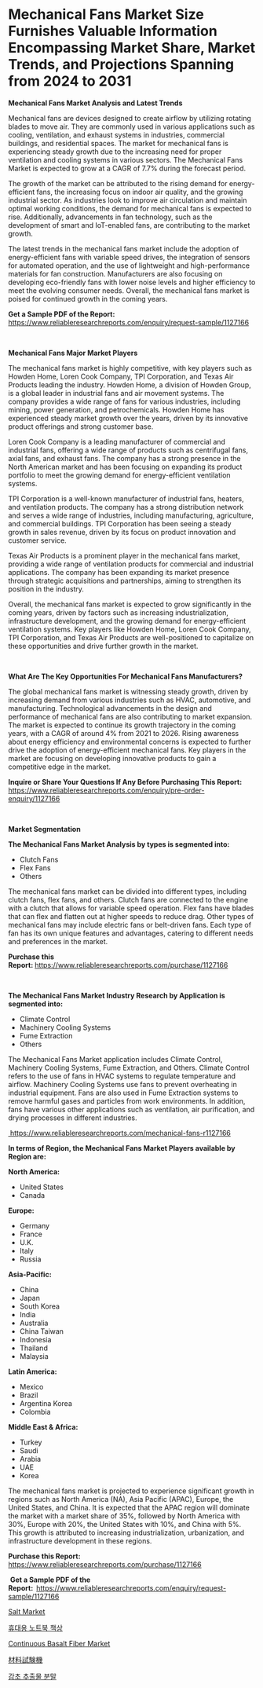 <p><h1>Mechanical Fans Market Size Furnishes Valuable Information Encompassing Market Share, Market Trends, and Projections Spanning from 2024 to 2031</h1></p><p><strong>Mechanical Fans Market Analysis and Latest Trends</strong></p>
<p><p>Mechanical fans are devices designed to create airflow by utilizing rotating blades to move air. They are commonly used in various applications such as cooling, ventilation, and exhaust systems in industries, commercial buildings, and residential spaces. The market for mechanical fans is experiencing steady growth due to the increasing need for proper ventilation and cooling systems in various sectors. The Mechanical Fans Market is expected to grow at a CAGR of 7.7% during the forecast period.</p><p>The growth of the market can be attributed to the rising demand for energy-efficient fans, the increasing focus on indoor air quality, and the growing industrial sector. As industries look to improve air circulation and maintain optimal working conditions, the demand for mechanical fans is expected to rise. Additionally, advancements in fan technology, such as the development of smart and IoT-enabled fans, are contributing to the market growth.</p><p>The latest trends in the mechanical fans market include the adoption of energy-efficient fans with variable speed drives, the integration of sensors for automated operation, and the use of lightweight and high-performance materials for fan construction. Manufacturers are also focusing on developing eco-friendly fans with lower noise levels and higher efficiency to meet the evolving consumer needs. Overall, the mechanical fans market is poised for continued growth in the coming years.</p></p>
<p><strong>Get a Sample PDF of the Report:&nbsp;</strong> <a href="https://www.reliableresearchreports.com/enquiry/request-sample/1127166">https://www.reliableresearchreports.com/enquiry/request-sample/1127166</a></p>
<p>&nbsp;</p>
<p><strong>Mechanical Fans Major Market Players</strong></p>
<p><p>The mechanical fans market is highly competitive, with key players such as Howden Home, Loren Cook Company, TPI Corporation, and Texas Air Products leading the industry. Howden Home, a division of Howden Group, is a global leader in industrial fans and air movement systems. The company provides a wide range of fans for various industries, including mining, power generation, and petrochemicals. Howden Home has experienced steady market growth over the years, driven by its innovative product offerings and strong customer base.</p><p>Loren Cook Company is a leading manufacturer of commercial and industrial fans, offering a wide range of products such as centrifugal fans, axial fans, and exhaust fans. The company has a strong presence in the North American market and has been focusing on expanding its product portfolio to meet the growing demand for energy-efficient ventilation systems.</p><p>TPI Corporation is a well-known manufacturer of industrial fans, heaters, and ventilation products. The company has a strong distribution network and serves a wide range of industries, including manufacturing, agriculture, and commercial buildings. TPI Corporation has been seeing a steady growth in sales revenue, driven by its focus on product innovation and customer service.</p><p>Texas Air Products is a prominent player in the mechanical fans market, providing a wide range of ventilation products for commercial and industrial applications. The company has been expanding its market presence through strategic acquisitions and partnerships, aiming to strengthen its position in the industry.</p><p>Overall, the mechanical fans market is expected to grow significantly in the coming years, driven by factors such as increasing industrialization, infrastructure development, and the growing demand for energy-efficient ventilation systems. Key players like Howden Home, Loren Cook Company, TPI Corporation, and Texas Air Products are well-positioned to capitalize on these opportunities and drive further growth in the market.</p></p>
<p>&nbsp;</p>
<p><strong>What Are The Key Opportunities For Mechanical Fans Manufacturers?</strong></p>
<p><p>The global mechanical fans market is witnessing steady growth, driven by increasing demand from various industries such as HVAC, automotive, and manufacturing. Technological advancements in the design and performance of mechanical fans are also contributing to market expansion. The market is expected to continue its growth trajectory in the coming years, with a CAGR of around 4% from 2021 to 2026. Rising awareness about energy efficiency and environmental concerns is expected to further drive the adoption of energy-efficient mechanical fans. Key players in the market are focusing on developing innovative products to gain a competitive edge in the market.</p></p>
<p><strong>Inquire or Share Your Questions If Any Before Purchasing This Report:</strong> <a href="https://www.reliableresearchreports.com/enquiry/pre-order-enquiry/1127166">https://www.reliableresearchreports.com/enquiry/pre-order-enquiry/1127166</a></p>
<p>&nbsp;</p>
<p><strong>Market Segmentation</strong></p>
<p><strong>The Mechanical Fans Market Analysis by types is segmented into:</strong></p>
<p><ul><li>Clutch Fans</li><li>Flex Fans</li><li>Others</li></ul></p>
<p><p>The mechanical fans market can be divided into different types, including clutch fans, flex fans, and others. Clutch fans are connected to the engine with a clutch that allows for variable speed operation. Flex fans have blades that can flex and flatten out at higher speeds to reduce drag. Other types of mechanical fans may include electric fans or belt-driven fans. Each type of fan has its own unique features and advantages, catering to different needs and preferences in the market.</p></p>
<p><strong>Purchase this Report:&nbsp;</strong><a href="https://www.reliableresearchreports.com/purchase/1127166">https://www.reliableresearchreports.com/purchase/1127166</a></p>
<p>&nbsp;</p>
<p><strong>The Mechanical Fans Market Industry Research by Application is segmented into:</strong></p>
<p><ul><li>Climate Control</li><li>Machinery Cooling Systems</li><li>Fume Extraction</li><li>Others</li></ul></p>
<p><p>The Mechanical Fans Market application includes Climate Control, Machinery Cooling Systems, Fume Extraction, and Others. Climate Control refers to the use of fans in HVAC systems to regulate temperature and airflow. Machinery Cooling Systems use fans to prevent overheating in industrial equipment. Fans are also used in Fume Extraction systems to remove harmful gases and particles from work environments. In addition, fans have various other applications such as ventilation, air purification, and drying processes in different industries.</p></p>
<p><a href="https://www.reliableresearchreports.com/mechanical-fans-r1127166">&nbsp;https://www.reliableresearchreports.com/mechanical-fans-r1127166</a></p>
<p><strong>In terms of Region, the Mechanical Fans Market Players available by Region are:</strong></p>
<p>
    <p> <strong> North America: </strong>
        <ul>
            <li>United States</li>
            <li>Canada</li>
        </ul>
        </p> 
    <p> <strong> Europe: </strong>
        <ul>
            <li>Germany</li>
            <li>France</li>
            <li>U.K.</li>
            <li>Italy</li>
            <li>Russia</li>
        </ul>
        </p> 
    <p> <strong> Asia-Pacific: </strong>
        <ul>
            <li>China</li>
            <li>Japan</li>
            <li>South Korea</li>
            <li>India</li>
            <li>Australia</li>
            <li>China Taiwan</li>
            <li>Indonesia</li>
            <li>Thailand</li>
            <li>Malaysia</li>
        </ul>
        </p> 
    <p> <strong> Latin America: </strong>
        <ul>
            <li>Mexico</li>
            <li>Brazil</li>
            <li>Argentina Korea</li>
            <li>Colombia</li>
        </ul>
        </p> 
    <p> <strong> Middle East & Africa: </strong>
        <ul>
            <li>Turkey</li>
            <li>Saudi</li>
            <li>Arabia</li>
            <li>UAE</li>
            <li>Korea</li>
        </ul>
    </p>
    </p>
<p><p>The mechanical fans market is projected to experience significant growth in regions such as North America (NA), Asia Pacific (APAC), Europe, the United States, and China. It is expected that the APAC region will dominate the market with a market share of 35%, followed by North America with 30%, Europe with 20%, the United States with 10%, and China with 5%. This growth is attributed to increasing industrialization, urbanization, and infrastructure development in these regions.</p></p>
<p><strong>Purchase this Report: </strong><a href="https://www.reliableresearchreports.com/purchase/1127166">https://www.reliableresearchreports.com/purchase/1127166</a></p>
<p>&nbsp;<strong>Get a Sample PDF of the Report:&nbsp;&nbsp;</strong><a href="https://www.reliableresearchreports.com/enquiry/request-sample/1127166">https://www.reliableresearchreports.com/enquiry/request-sample/1127166</a></p>
<p><strong></strong></p>
<p><p><a href="https://issuu.com/reportprime-2/docs/salt-market-size-2030.pptx">Salt Market</a></p><p><a href="https://github.com/vseigx30c9a1j/Market-Research-Report-List-1/blob/main/756041632565.md">휴대용 노트북 책상</a></p><p><a href="https://issuu.com/reportprime-2/docs/continuous-basalt-fiber-market-size-2030.pptx">Continuous Basalt Fiber Market</a></p><p><a href="https://medium.com/@mt14785/%E6%9D%90%E6%96%99%E3%83%86%E3%82%B9%E3%82%BF%E3%83%BC%E3%81%AE%E5%B8%82%E5%A0%B4%E8%AA%BF%E6%9F%BB%E3%83%AC%E3%83%9D%E3%83%BC%E3%83%88-%E3%81%9D%E3%81%AE%E6%AD%B4%E5%8F%B2%E3%81%A82024%E5%B9%B4%E3%81%8B%E3%82%892031%E5%B9%B4%E3%81%BE%E3%81%A7%E3%81%AE%E4%BA%88%E6%B8%AC-a78473359929">材料試験機</a></p><p><a href="https://github.com/WilburKihn5676/Market-Research-Report-List-1/blob/main/314361432566.md">감초 추출물 분말</a></p></p>